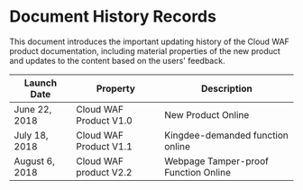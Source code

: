 # Document History Records

This document introduces the important updating history of the Cloud WAF product documentation, including material properties of the new product and updates to the content based on the users' feedback.

| Launch Date | Property | Description |
|-|-|-|
| June 22, 2018 | Cloud WAF Product V1.0 | New Product Online |
| July 18, 2018 | Cloud WAF Product V1.1 | Kingdee-demanded function online |
| August 6, 2018 | Cloud WAF product V2.2 | Webpage Tamper-proof Function Online |

